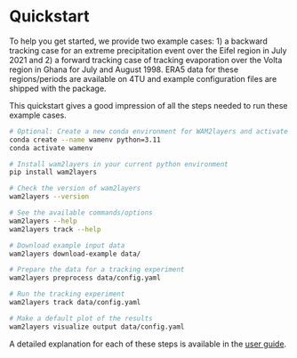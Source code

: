 # Quickstart

To help you get started, we provide two example cases: 1) a backward tracking
case for an extreme precipitation event over the Eifel region in July 2021 and
2) a forward tracking case of tracking evaporation over the Volta region in
Ghana for July and August 1998. ERA5 data for these regions/periods are
available on 4TU and example configuration files are shipped with the package.

This quickstart gives a good impression of all the steps needed to run these
example cases.

```sh
# Optional: Create a new conda environment for WAM2layers and activate it
conda create --name wamenv python=3.11
conda activate wamenv

# Install wam2layers in your current python environment
pip install wam2layers

# Check the version of wam2layers
wam2layers --version

# See the available commands/options
wam2layers --help
wam2layers track --help

# Download example input data
wam2layers download-example data/

# Prepare the data for a tracking experiment
wam2layers preprocess data/config.yaml

# Run the tracking experiment
wam2layers track data/config.yaml

# Make a default plot of the results
wam2layers visualize output data/config.yaml
```

A detailed explanation for each of these steps is available in the [user guide](./userguide/index).
